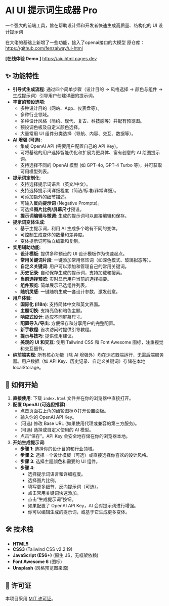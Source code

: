# AI UI 提示词生成器 Pro 
一个强大的前端工具，旨在帮助设计师和开发者快速生成高质量、结构化的 UI 设计提示词

在大佬的基础上新增了一些功能，接入了openai接口的大模型
原仓库：https://github.com/fenzaiway/ui-html

**[在线体验 Demo ]** 
https://aiuihtml.pages.dev
## ✨ 功能特性

*   **引导式生成流程**: 通过四个简单步骤（设计目的 -> 风格选择 -> 颜色与组件 -> 生成提示词）引导用户创建详细的提示词。
*   **丰富的预设选项**:
    *   多种设计目的（网站、App、仪表盘等）。
    *   多种行业领域。
    *   多种设计风格（简约、现代、复古、科技感等）并配有预览图。
    *   预设调色板及自定义颜色选择。
    *   大量常用 UI 组件分类选择（导航、内容、交互、数据等）。
*   **AI 增强 (可选)**:
    *   集成 OpenAI API (需要用户配置自己的 API Key)。
    *   可将基础的用户选择智能优化和扩展为更具体、富有创意的 AI 绘图提示词。
    *   支持选择不同的 OpenAI 模型 (如 GPT-4o, GPT-4 Turbo 等)，并可获取可用模型列表。
*   **提示词定制化**:
    *   支持选择提示词语言（英文/中文）。
    *   支持选择提示词详细程度（简洁/标准/非常详细）。
    *   可添加额外的细节描述。
    *   可输入**反向提示词** (Negative Prompts)。
    *   可选择**图片比例/屏幕尺寸**预设。
    *   **提示词编辑与微调**: 生成的提示词可以直接编辑和保存。
*   **提示词变体生成**:
    *   基于主提示词，利用 AI 生成多个略有不同的变体。
    *   可控制生成变体的数量和差异度。
    *   变体提示词可独立编辑和复制。
*   **实用辅助功能**:
    *   **设计模板**: 提供多种预设的 UI 设计模板作为快速起点。
    *   **常用关键词片段**: 一键添加常用修饰词（如深色模式、玻璃拟态等）。
    *   **自定义关键词**: 用户可以添加和管理自己的常用关键词。
    *   **历史记录**: 自动保存生成的提示词，支持加载和搜索。
    *   **当前选择预览**: 实时显示用户当前的选择摘要。
    *   **组件预览**: 简单展示已选组件列表。
    *   **随机灵感**: 一键随机生成一套设计参数，激发创意。
*   **用户体验**:
    *   **国际化 (i18n)**: 支持简体中文和英文界面。
    *   **主题切换**: 支持亮色和暗色主题。
    *   **响应式设计**: 适应不同屏幕尺寸。
    *   **配置导入/导出**: 方便保存和分享用户的完整配置。
    *   **新手教程**: 首次访问时提供引导教程。
    *   **提示与技巧**: 提供使用建议。
    *   **美观的 UI 和交互**: 使用 Tailwind CSS 和 Font Awesome 图标，注重视觉和交互细节。
*   **纯前端实现**: 所有核心功能（除 AI 增强外）均在浏览器端运行，无需后端服务器。用户数据（如 API Key、历史记录、自定义关键词）存储在本地 localStorage。

## 🚀 如何开始

1.  **直接使用**:
   下载 `index.html` 文件并在你的浏览器中直接打开。
2.  **配置 OpenAI (可选但推荐)**:
    *   点击页面右上角的齿轮图标⚙️打开设置面板。
    *   输入你的 OpenAI API Key。
    *   (可选) 修改 Base URL (如果使用代理或兼容的第三方服务)。
    *   (可选) 选择或自定义使用的 AI 模型。
    *   点击“保存”。API Key 会安全地存储在你的浏览器本地。
3.  **开始生成提示词**:
    *   **步骤 1**: 选择你的设计目的和行业领域。
    *   **步骤 2**: 选择一个设计模板（可选）或直接选择你喜欢的设计风格。
    *   **步骤 3**: 选择主题颜色和需要的 UI 组件。
    *   **步骤 4**:
        *   选择提示词语言和详细程度。
        *   选择图片比例。
        *   填写更多细节、反向提示词（可选）。
        *   点击常用关键词快速添加。
        *   点击“生成提示词”按钮。
        *   如果配置了 OpenAI API Key，AI 会对提示词进行增强。
        *   你可以编辑生成的提示词，或基于它生成更多变体。

## 🛠️ 技术栈

*   **HTML5**
*   **CSS3** (Tailwind CSS v2.2.19)
*   **JavaScript (ES6+)** (原生 JS，无框架依赖)
*   **Font Awesome 6** (图标)
*   **Unsplash** (风格预览图来源)


## 📄 许可证

本项目采用 [MIT 许可证](LICENSE.txt)。

